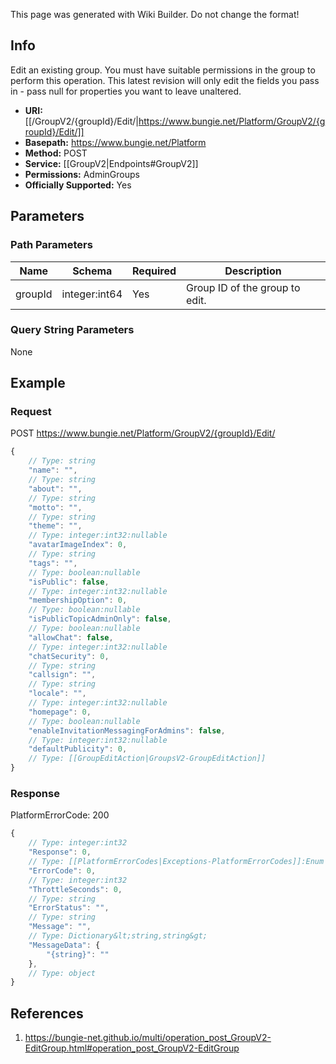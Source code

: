 <span class="wiki-builder">This page was generated with Wiki Builder. Do not change the format!</span>

## Info
Edit an existing group. You must have suitable permissions in the group to perform this operation. This latest revision will only edit the fields you pass in - pass null for properties you want to leave unaltered.

* **URI:** [[/GroupV2/{groupId}/Edit/|https://www.bungie.net/Platform/GroupV2/{groupId}/Edit/]]
* **Basepath:** https://www.bungie.net/Platform
* **Method:** POST
* **Service:** [[GroupV2|Endpoints#GroupV2]]
* **Permissions:** AdminGroups
* **Officially Supported:** Yes

## Parameters
### Path Parameters
Name | Schema | Required | Description
---- | ------ | -------- | -----------
groupId | integer:int64 | Yes | Group ID of the group to edit.

### Query String Parameters
None

## Example
### Request
POST https://www.bungie.net/Platform/GroupV2/{groupId}/Edit/
```javascript
{
    // Type: string
    "name": "",
    // Type: string
    "about": "",
    // Type: string
    "motto": "",
    // Type: string
    "theme": "",
    // Type: integer:int32:nullable
    "avatarImageIndex": 0,
    // Type: string
    "tags": "",
    // Type: boolean:nullable
    "isPublic": false,
    // Type: integer:int32:nullable
    "membershipOption": 0,
    // Type: boolean:nullable
    "isPublicTopicAdminOnly": false,
    // Type: boolean:nullable
    "allowChat": false,
    // Type: integer:int32:nullable
    "chatSecurity": 0,
    // Type: string
    "callsign": "",
    // Type: string
    "locale": "",
    // Type: integer:int32:nullable
    "homepage": 0,
    // Type: boolean:nullable
    "enableInvitationMessagingForAdmins": false,
    // Type: integer:int32:nullable
    "defaultPublicity": 0,
    // Type: [[GroupEditAction|GroupsV2-GroupEditAction]]
}

```

### Response
PlatformErrorCode: 200
```javascript
{
    // Type: integer:int32
    "Response": 0,
    // Type: [[PlatformErrorCodes|Exceptions-PlatformErrorCodes]]:Enum
    "ErrorCode": 0,
    // Type: integer:int32
    "ThrottleSeconds": 0,
    // Type: string
    "ErrorStatus": "",
    // Type: string
    "Message": "",
    // Type: Dictionary&lt;string,string&gt;
    "MessageData": {
        "{string}": ""
    },
    // Type: object
}

```

## References
1. https://bungie-net.github.io/multi/operation_post_GroupV2-EditGroup.html#operation_post_GroupV2-EditGroup

